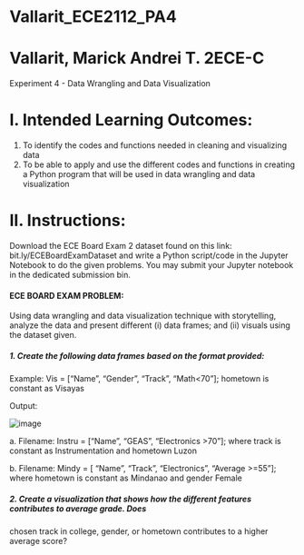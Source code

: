 # Vallarit_ECE2112_PA4
# Vallarit, Marick Andrei T. 2ECE-C
Experiment 4 - Data Wrangling and Data Visualization

# I. Intended Learning Outcomes:
1. To identify the codes and functions needed in cleaning and visualizing data
2. To be able to apply and use the different codes and functions in creating a Python program that will
be used in data wrangling and data visualization
# II. Instructions:
Download the ECE Board Exam 2 dataset found on this link: bit.ly/ECEBoardExamDataset and write a
Python script/code in the Jupyter Notebook to do the given problems. You may submit your Jupyter
notebook in the dedicated submission bin.

#### ECE BOARD EXAM PROBLEM: 
Using data wrangling and data visualization technique with storytelling, analyze the data and present different (i) data frames; and (ii) visuals using the dataset given.

##### 1. Create the following data frames based on the format provided:
Example: Vis = [“Name”, “Gender”, “Track”, “Math<70”]; hometown is constant as Visayas

Output:

![image](https://github.com/user-attachments/assets/9e25cd90-44aa-44e9-9aa3-7321f65932cd)

a. Filename: Instru = [“Name”, “GEAS”, “Electronics >70”]; where track is constant as
Instrumentation and hometown Luzon

b. Filename: Mindy = [ “Name”, “Track”, “Electronics”, “Average >=55”]; where hometown is
constant as Mindanao and gender Female

##### 2. Create a visualization that shows how the different features contributes to average grade. Does
chosen track in college, gender, or hometown contributes to a higher average score?


